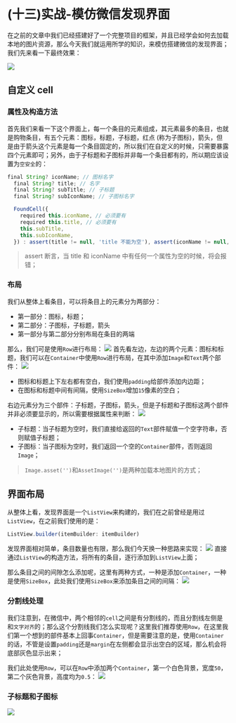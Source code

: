 # (十三)实战-模仿微信发现界面

在之前的文章中我们已经搭建好了一个完整项目的框架，并且已经学会如何去加载本地的图片资源，那么今天我们就运用所学的知识，来模仿搭建微信的发现界面；我们先来看一下最终效果：

![](./static/4d783c1372334e3480326670db20c9d1~tplv-k3u1fbpfcp-zoom-in-crop-mark-1512-0-0-0.png)

## 自定义 cell

### 属性及构造方法

首先我们来看一下这个界面上，每一个条目的元素组成，其元素最多的条目，也就是购物条目，有五个元素：图标，标题，子标题，红点 (称为子图标)，箭头，但是由于箭头这个元素是每一个条目固定的，所以我们在自定义的时候，只需要暴露四个元素即可；另外，由于子标题和子图标并非每一个条目都有的，所以期应该设置为`空安全`的：

```js
final String? iconName; // 图标名字
  final String? title; // 名字
  final String? subTitle; // 子标题
  final String? subIconName; // 子图标名字

  FoundCell({
    required this.iconName, // 必须要有
    required this.title, // 必须要有
    this.subTitle,
    this.subIconName,
  }) : assert(title != null, 'title 不能为空'), assert(iconName != null, 'iconName 不能为空');
```

> assert 断言，当 title 和 iconName 中有任何一个属性为空的时候，将会报错；

### 布局

我们从整体上看条目，可以将条目上的元素分为两部分：

- 第一部分：图标，标题；
- 第二部分：子图标，子标题，箭头
- 第一部分与第二部分分别布局在条目的两端

那么，我们可是使用`Row`进行布局： ![](./static/a5e7faedf8a54c8aade1a9ffb7de14b7~tplv-k3u1fbpfcp-zoom-in-crop-mark-1512-0-0-0.png) 首先看左边，左边的两个元素：图标和标题，我们可以在`Container`中使用`Row`进行布局，在其中添加`Image`和`Text`两个部件： ![](./static/506acc3f78e2435aa5b707b73ef1616b~tplv-k3u1fbpfcp-zoom-in-crop-mark-1512-0-0-0.png)

- 图标和标题上下左右都有空白，我们使用`padding`给部件添加内边距；
- 在图标和标题中间有间隔，使用`SizeBox`增加`15`像素的空白；

右边元素分为三个部件：子标题，子图标，箭头，但是子标题和子图标这两个部件并非必须要显示的，所以需要根据属性来判断： ![](./static/5de40e8cc0784397ab32ac3c13af348f~tplv-k3u1fbpfcp-zoom-in-crop-mark-1512-0-0-0.png)

- 子标题：当子标题为空时，我们直接给返回的`Text`部件赋值一个空字符串，否则赋值子标题；
- 子图标：当子图标为空时，我们返回一个空的`Container`部件，否则返回`Image`；

> `Image.asset('')`和`AssetImage('')`是两种加载本地图片的方式；

## 界面布局

从整体上看，发现界面是一个`ListView`来构建的，我们在之前曾经是用过`ListView`，在之前我们使用的是：

```js
ListView.builder(itemBuilder: itemBuilder)
```

发现界面相对简单，条目数量也有限，那么我们今天换一种思路来实现： ![](./static/ff9f02406d3b49a68c437172973af5fe~tplv-k3u1fbpfcp-zoom-in-crop-mark-1512-0-0-0.png) 直接通过`ListView`的构造方法，将所有的条目，逐行添加到`ListView`上面；

那么条目之间的间隙怎么添加呢，这里有两种方式，一种是添加`Container`，一种是使用`SizeBox`，此处我们使用`SizeBox`来添加条目之间的间隔： ![](./static/1ec96cfab9674598983289d6d3b9129c~tplv-k3u1fbpfcp-zoom-in-crop-mark-1512-0-0-0.png)

### 分割线处理

我们注意到，在微信中，两个相邻的`cell`之间是有分割线的，而且分割线左侧是和`文字对齐`的；那么这个分割线我们怎么实现呢？这里我们推荐使用`Row`，在这里我们第一个想到的部件基本上回事`Container`，但是需要注意的是，使用`Container`的话，不管是设置`padding`还是`margin`在左侧都会显示出空白的区域，那么机会将底部灰色显示出来；

我们此处使用`Row`，可以在`Row`中添加两个`Container`，第一个白色背景，宽度`50`，第二个灰色背景，高度均为`0.5`： ![](./static/def2c719170c49a6a03b50847073fa2c~tplv-k3u1fbpfcp-zoom-in-crop-mark-1512-0-0-0.png)

### 子标题和子图标

![](./static/02d93ec0a0f24ce5aea44d60e9f9becb~tplv-k3u1fbpfcp-zoom-in-crop-mark-1512-0-0-0.png)
